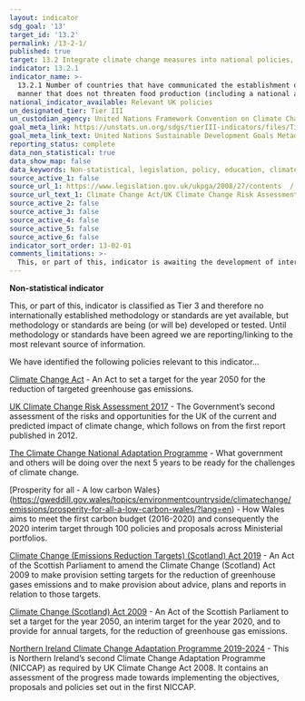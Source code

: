 ```yaml
---
layout: indicator
sdg_goal: '13'
target_id: '13.2'
permalink: /13-2-1/
published: true
target: 13.2 Integrate climate change measures into national policies, strategies and planning
indicator: 13.2.1
indicator_name: >-
  13.2.1 Number of countries that have communicated the establishment or operationalization of an integrated policy/strategy/plan which increases their ability to adapt to the adverse impacts of climate change, and foster climate resilience and low greenhouse gas emissions development in a
  manner that does not threaten food production (including a national adaptation plan, nationally determined contribution, national communication, biennial update report or other)
national_indicator_available: Relevant UK policies
un_designated_tier: Tier III
un_custodian_agency: United Nations Framework Convention on Climate Change (UNFCCC)
goal_meta_link: https://unstats.un.org/sdgs/tierIII-indicators/files/Tier3-13-02-01.pdf
goal_meta_link_text: United Nations Sustainable Development Goals Metadata (PDF 4.0 MB)
reporting_status: complete
data_non_statistical: true
data_show_map: false
data_keywords: Non-statistical, legislation, policy, education, climate change
source_active_1: false
source_url_1: https://www.legislation.gov.uk/ukpga/2008/27/contents  /  https://www.gov.uk/government/publications/uk-climate-change-risk-assessment-2017
source_url_text_1: Climate Change Act/UK Climate Change Risk Assessment 2017
source_active_2: false
source_active_3: false
source_active_4: false
source_active_5: false
source_active_6: false
indicator_sort_order: 13-02-01
comments_limitations: >-
  This, or part of this, indicator is awaiting the development of internationally established methodology and standards (classified by the UN as tier 3). Data follows the UN specification for this indicator. This indicator has been identified in collaboration with topic experts.
---
```

**Non-statistical indicator**

This, or part of this, indicator is classified as Tier 3 and therefore no internationally established methodology or standards are yet available, but methodology or standards are being (or will be) developed or tested. Until methodology or standards have been agreed we are reporting/linking to the most relevant source of information.

We have identified the following policies relevant to this indicator...

[Climate Change Act](https://www.legislation.gov.uk/ukpga/2008/27/contents) - An Act to set a target for the year 2050 for the reduction of targeted greenhouse gas emissions.

[UK Climate Change Risk Assessment 2017](https://www.gov.uk/government/publications/uk-climate-change-risk-assessment-2017) -  The Government’s second assessment of the risks and opportunities for the UK of the current and predicted impact of climate change, which follows on from the first report published in 2012.

[The Climate Change National Adaptation Programme](https://www.gov.uk/government/publications/climate-change-second-national-adaptation-programme-2018-to-2023) - What government and others will be doing over the next 5 years to be ready for the challenges of climate change.

[Prosperity for all - A low carbon Wales}(https://gweddill.gov.wales/topics/environmentcountryside/climatechange/emissions/prosperity-for-all-a-low-carbon-wales/?lang=en) - How Wales aims to meet the first carbon budget (2016-2020) and consequently the 2020 interim target through 100 policies and proposals across Ministerial portfolios.

[Climate Change (Emissions Reduction Targets) (Scotland) Act 2019](http://www.legislation.gov.uk/asp/2019/15/contents/enacted) - An Act of the Scottish Parliament to amend the Climate Change (Scotland) Act 2009 to make provision setting targets for the reduction of greenhouse gases emissions and to make provision about advice, plans and reports in relation to those targets.

[Climate Change (Scotland) Act 2009](http://www.legislation.gov.uk/asp/2009/12/contents) - An Act of the Scottish Parliament to set a target for the year 2050, an interim target for the year 2020, and to provide for annual targets, for the reduction of greenhouse gas emissions.

[Northern Ireland Climate Change Adaptation Programme 2019-2024](https://www.daera-ni.gov.uk/sites/default/files/publications/daera/Northern%20Ireland%20Climate%20Change%20Adaptation%20Programme%202019-2024%20Final-Laid.PDF) - This is Northern Ireland’s second Climate Change Adaptation Programme (NICCAP) as required by UK Climate Change Act 2008. It contains an assessment of the progress made towards implementing the objectives, proposals and policies set out in the first NICCAP.


<br><br>